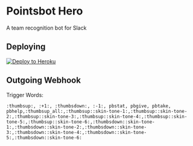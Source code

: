 # Pointsbot Hero

A team recognition bot for Slack


## Deploying

[![Deploy to Heroku](https://www.herokucdn.com/deploy/button.png)](https://heroku.com/deploy?env=env[SLACK_SUBDOMAIN]=testdomain)


## Outgoing Webhook

Trigger Words: 
```
:thumbsup:, :+1:, :thumbsdown:, :-1:, pbstat, pbgive, pbtake, pbhelp,:thumbsup_all:,:thumbsup::skin-tone-1:,:thumbsup::skin-tone-2:,:thumbsup::skin-tone-3:,:thumbsup::skin-tone-4:,:thumbsup::skin-tone-5:,:thumbsup::skin-tone-6:,:thumbsdown::skin-tone-1:,:thumbsdown::skin-tone-2:,:thumbsdown::skin-tone-3:,:thumbsdown::skin-tone-4:,:thumbsdown::skin-tone-5:,:thumbsdown::skin-tone-6:
```
